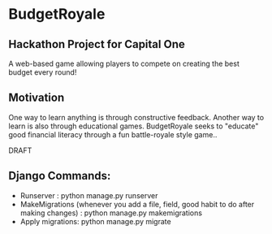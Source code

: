 # BudgetRoyale

## Hackathon Project for Capital One

A web-based game allowing players to compete on creating the best budget every round!

## Motivation

One way to learn anything is through constructive feedback. Another way to learn is also through educational games. BudgetRoyale seeks to "educate" good financial literacy through a fun battle-royale style game..

DRAFT

## Django Commands:
<ul>
<li>Runserver : python manage.py runserver</li>
<li>MakeMigrations (whenever you add a file, field, good habit to do after making changes) : python manage.py makemigrations</li>
<li>Apply migrations: python manage.py migrate</li>
 

